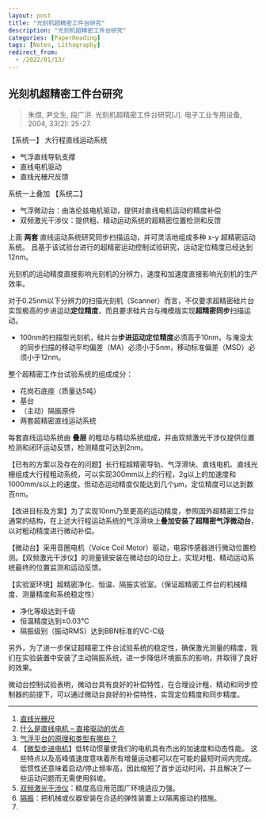 ```yaml
---
layout: post
title: "光刻机超精密工件台研究"
description: "光刻机超精密工件台研究"
categories: [PaperReading]
tags: [Notes, Lithography]
redirect_from:
  - /2022/01/13/
---
```


## 光刻机超精密工件台研究

> 朱煜, 尹文生, 段广洪. 光刻机超精密工件台研究[J]. 电子工业专用设备, 2004, 33(2): 25-27.

【系统一】 大行程直线运动系统

- 气浮直线导轨支撑
- 直线电机驱动
- 直线光栅尺反馈

系统一上叠加 【系统二】

- 气浮微动台：由洛伦兹电机驱动，提供对直线电机运动的精度补偿
- 双频激光干涉仪：提供粗、精动运动系统的超精密位置检测和反馈

上面 **两套** 直线运动系统研究同步扫描运动，并可灵活地组成多种 x-y 超精密运动系统。 且基于该试验台进行的超精密运动控制试验研究，运动定位精度已经达到12nm。

光刻机的运动精度直接影响光刻机的分辨力，速度和加速度直接影响光刻机的生产效率。

对于0.25nm以下分辨力的扫描光刻机（Scanner）而言，不仅要求超精密硅片台实现极高的步进运动**定位精度**，而且要求硅片台与掩模版实现**超精密同步**扫描运动。

- 100nm的扫描型光刻机，硅片台**步进运动定位精度**必须高于10nm，与淹没太的同步扫描的移动平均偏差（MA）必须小于5nm，移动标准偏差（MSD）必须小于12nm。

整个超精密工作台试验系统的组成成分：

- 花岗石底座（质量达5吨）
- 基台
- （主动）隔振原件
- 两套超精密直线运动系统

每套直线运动系统由 **叠层** 的粗动与精动系统组成，并由双频激光干涉仪提供位置检测和闭环运动反馈，检测精度可达到2nm。

【已有的方案以及存在的问题】长行程超精密导轨、气浮滑块、直线电机、直线光栅组成大行程粗动系统，可以实现300mm以上的行程，2g以上的加速度和1000mm/s以上的速度。但动态运动精度仅能达到几个μm，定位精度可以达到数百nm。

【改进目标及方案】为了实现10nm乃至更高的运动精度，参照国外超精密工件台通常的结构，在上述大行程运动系统的气浮滑块上**叠加安装了超精密气浮微动台**，以对粗动精度进行微动补偿。

【微动台】采用音圈电机（Voice Coil Motor）驱动，电容传感器进行微动位置检测。【双频激光干涉仪】的测量镜安装在微动台的动台上，实现对粗、精动运动系统最终的位置监测和运动反馈。

【实验室环境】超精密净化、恒温、隔振实验室。（保证超精密工件台的机械精度、测量精度和系统稳定性）

- 净化等级达到千级
- 恒温精度达到±0.03℃
- 隔振级别（振动RMS）达到BBN标准的VC-C级

另外，为了进一步保证超精密工件台试验系统的稳定性，确保激光测量的精度，我们在实验装置中安装了主动隔振系统，进一步降低环境振东的影响，并取得了良好的效果。

微动台控制试验表明，微动台具有良好的补偿特性，在合理设计粗、精动和同步控制器的前提下，可以通过微动台良好的补偿特性，实现定位精度和同步精度。

---

1. [直线光栅尺](http://www.fagorautomation.com/downloads/catalogos/zh-hans/cat_linear_encoders.pdf)
2. [什么是直线电机 – 直接驱动的优点](https://www.etel.ch/zh/%E7%9B%B4%E7%BA%BF%E7%94%B5%E6%9C%BA/%E7%9B%B4%E6%8E%A5%E9%A9%B1%E5%8A%A8/)
3. [气浮平台的原理和类型有哪些？](https://www.jnjmjx.com/news/40.html)
4. 【[微型步进电机](https://www.portescap.com/zh-cn/%E4%BA%A7%E5%93%81/%E5%BE%AE%E5%9E%8B%E6%AD%A5%E8%BF%9B%E7%94%B5%E6%9C%BA)】低转动惯量使我们的电机具有杰出的加速度和动态性能。 这些特点以及高峰值速度意味着所有增量运动都可以在可能的最短时间内完成。 低惯性还意味着启动/停止频率高，因此缩短了首步运动时间，并且解决了一些运动问题而无需使用斜坡。
5. [双频激光干涉仪](https://baike.baidu.com/item/%E5%8F%8C%E9%A2%91%E6%BF%80%E5%85%89%E5%B9%B2%E6%B6%89%E4%BB%AA/8334978)：精度高应用范围广环境适应力强。
6. [隔振](https://baike.baidu.com/item/%E9%9A%94%E6%8C%AF/8687337)：把机械或仪器安装在合适的弹性装置上以隔离振动的措施。
7. 